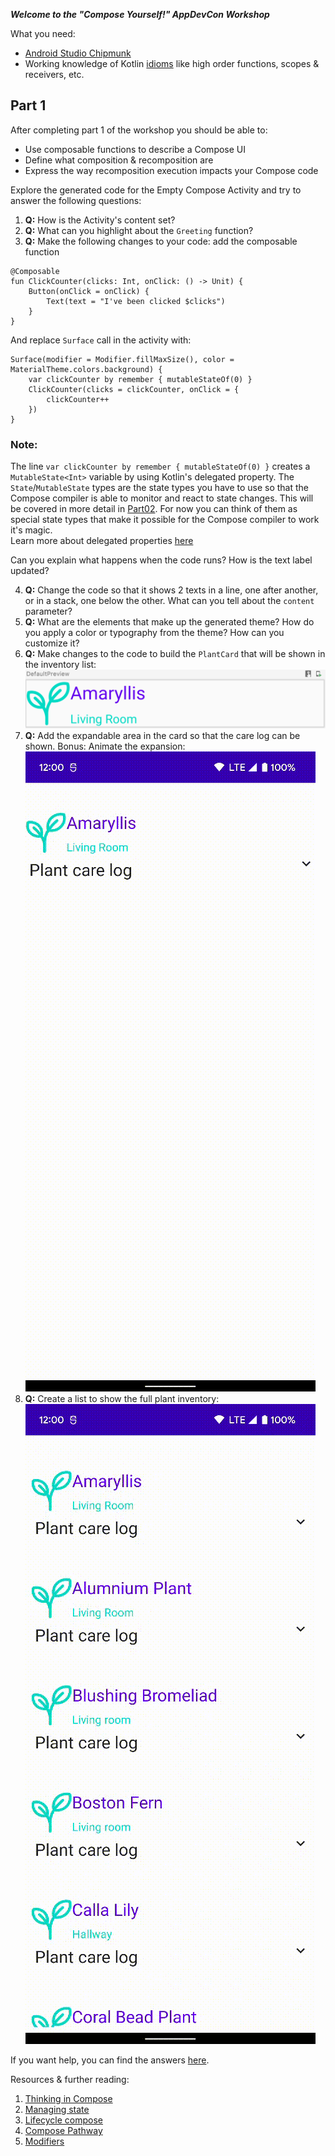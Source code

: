 ***Welcome to the "Compose Yourself!" AppDevCon Workshop***

What you need:

- [Android Studio Chipmunk](https://developer.android.com/studio/)
- Working knowledge of Kotlin [idioms](https://developer.android.com/jetpack/compose/kotlin) like
  high order functions, scopes & receivers, etc.

## Part 1

After completing part 1 of the workshop you should be able to:

- Use composable functions to describe a Compose UI
- Define what composition & recomposition are
- Express the way recomposition execution impacts your Compose code

Explore the generated code for the Empty Compose Activity and try to answer the following questions:

1. **Q:** How is the Activity's content set?
2. **Q:** What can you highlight about the `Greeting` function?
3. **Q:** Make the following changes to your code: add the composable function

```
@Composable
fun ClickCounter(clicks: Int, onClick: () -> Unit) {
    Button(onClick = onClick) {
        Text(text = "I've been clicked $clicks")
    }
}
```

And replace `Surface` call in the activity with:

```
Surface(modifier = Modifier.fillMaxSize(), color = MaterialTheme.colors.background) {
    var clickCounter by remember { mutableStateOf(0) }
    ClickCounter(clicks = clickCounter, onClick = {
        clickCounter++
    })
}
```

### Note:

The line `var clickCounter by remember { mutableStateOf(0) }` creates a `MutableState<Int>` variable
by using Kotlin's delegated property. The `State`/`MutableState` types are the state types you have
to use so that the Compose compiler is able to monitor and react to state changes. This will be
covered in more detail in [Part02](../Part02/README.md). For now you can think of them as special
state types that make it possible for the Compose compiler to work it's magic. <br />
Learn more about delegated
properties [here](https://developer.android.com/jetpack/compose/kotlin#delegated)

Can you explain what happens when the code runs? How is the text label updated?

4. **Q:** Change the code so that it shows 2 texts in a line, one after another, or in a stack, one
   below the other. What can you tell about the `content` parameter?
5. **Q:** What are the elements that make up the generated theme? How do you apply a color or
   typography from the theme? How can you customize it?
6. **Q:** Make changes to the code to build the `PlantCard` that will be shown in the inventory
   list: ![layout](media/plantcard_01.png)
7. **Q:** Add the expandable area in the card so that the care log can be shown. Bonus: Animate the
   expansion: ![layout](media/plantcard_02.gif)
8. **Q:** Create a list to show the full plant inventory: ![layout](media/plantcard_03.gif)

If you want help, you can find the answers [here](ANSWERS.md).

Resources & further reading:

1. [Thinking in Compose](https://developer.android.com/jetpack/compose/mental-model)
2. [Managing state](https://developer.android.com/jetpack/compose/state)
3. [Lifecycle compose](https://developer.android.com/jetpack/compose/lifecycle)
4. [Compose Pathway](https://developer.android.com/courses/pathways/compose)
6. [Modifiers](https://developer.android.com/jetpack/compose/modifiers)